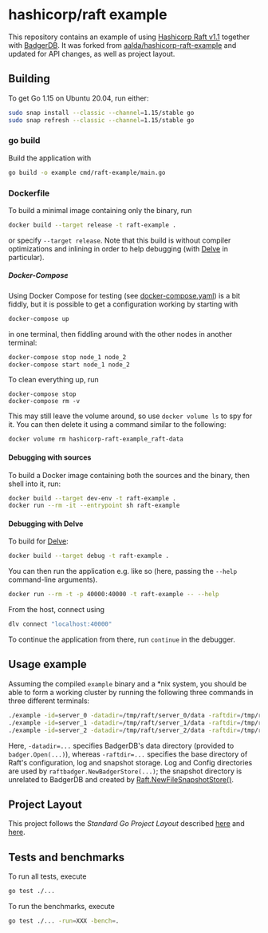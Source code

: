 # hashicorp/raft example

This repository contains an example of using [Hashicorp Raft v1.1](https://github.com/hashicorp/raft)
together with [BadgerDB](https://github.com/dgraph-io/badger).
It was forked from [aalda/hashicorp-raft-example](https://github.com/aalda/hashicorp-raft-example)
and updated for API changes, as well as project layout.

## Building

To get Go 1.15 on Ubuntu 20.04, run either:

```bash
sudo snap install --classic --channel=1.15/stable go
sudo snap refresh --classic --channel=1.15/stable go
```

### go build

Build the application with

```bash
go build -o example cmd/raft-example/main.go
```

### Dockerfile

To build a minimal image containing only the binary, run

```bash
docker build --target release -t raft-example .
```

or specify `--target release`. Note that this build is without compiler
optimizations and inlining in order to help debugging (with [Delve](https://github.com/go-delve/delve) in particular).

##### Docker-Compose

Using Docker Compose for testing (see [docker-compose.yaml](docker-compose.yaml)) is a bit fiddly, but it is possible
to get a configuration working by starting with

```bash
docker-compose up
``` 

in one terminal, then fiddling around with the other nodes in another terminal:

```bash
docker-compose stop node_1 node_2
docker-compose start node_1 node_2
```

To clean everything up, run

```
docker-compose stop
docker-compose rm -v
```

This may still leave the volume around, so use `docker volume ls` to spy for it. You can then delete it
using a command similar to the following:

```bash
docker volume rm hashicorp-raft-example_raft-data
```

#### Debugging with sources

To build a Docker image containing both the sources and the binary, then shell into it, run:

```bash
docker build --target dev-env -t raft-example .
docker run --rm -it --entrypoint sh raft-example
```

#### Debugging with Delve

To build for [Delve](https://github.com/go-delve/delve):

```bash
docker build --target debug -t raft-example .
```

You can then run the application e.g. like so (here, passing the `--help` command-line arguments).

```bash
docker run --rm -t -p 40000:40000 -t raft-example -- --help
```

From the host, connect using

```bash
dlv connect "localhost:40000"
```

To continue the application from there, run `continue` in the debugger.

## Usage example 

Assuming the compiled `example` binary and a *nix system, you should be able
to form a working cluster by running the following three commands in three different terminals: 

```bash
./example -id=server_0 -datadir=/tmp/raft/server_0/data -raftdir=/tmp/raft/server_0/raft -http="127.0.0.1:9000" -raft="127.0.0.1:10000"
./example -id=server_1 -datadir=/tmp/raft/server_1/data -raftdir=/tmp/raft/server_1/raft -http="127.0.0.1:9001" -raft="127.0.0.1:10001" -join="127.0.0.1:9000"
./example -id=server_2 -datadir=/tmp/raft/server_2/data -raftdir=/tmp/raft/server_2/raft -http="127.0.0.1:9002" -raft="127.0.0.1:10002" -join="127.0.0.1:9000"
```

Here, `-datadir=...` specifies BadgerDB's data directory (provided to `badger.Open(...)`),
whereas `-raftdir=...` specifies the base directory of Raft's configuration, log and snapshot storage. Log and Config
directories are used by `raftbadger.NewBadgerStore(...)`; the snapshot directory is unrelated to BadgerDB and created by
[Raft.NewFileSnapshotStore()](https://pkg.go.dev/github.com/hashicorp/raft@v1.1.2?tab=doc#NewFileSnapshotStore).

## Project Layout

This project follows the _Standard Go Project Layout_ described [here](https://github.com/golang-standards/project-layout)
and [here](https://github.com/WeConnect/go-project-layout).

## Tests and benchmarks

To run all tests, execute

```bash
go test ./...
```

To run the benchmarks, execute

```bash
go test ./... -run=XXX -bench=.
```